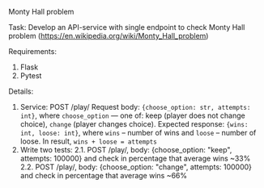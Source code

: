 Monty Hall problem

Task: 
Develop an API-service with single endpoint to check Monty Hall problem (https://en.wikipedia.org/wiki/Monty_Hall_problem)

Requirements:
1. Flask
2. Pytest

Details:
1. Service: POST /play/
Request body: `{choose_option: str, attempts: int}`, where `choose_option` — one of: keep (player does not change choice), `change` (player changes choice).
Expected response: `{wins: int, loose: int}`, where `wins` – number of wins and  `loose` – number of loose. In result, `wins + loose = attempts`
2. Write two tests:
2.1. POST /play/, body: {choose_option: "keep", attempts: 100000} and check in percentage that average wins ~33%
2.2. POST /play/, body: {choose_option: "change", attempts: 100000} and check in percentage that average wins ~66%
